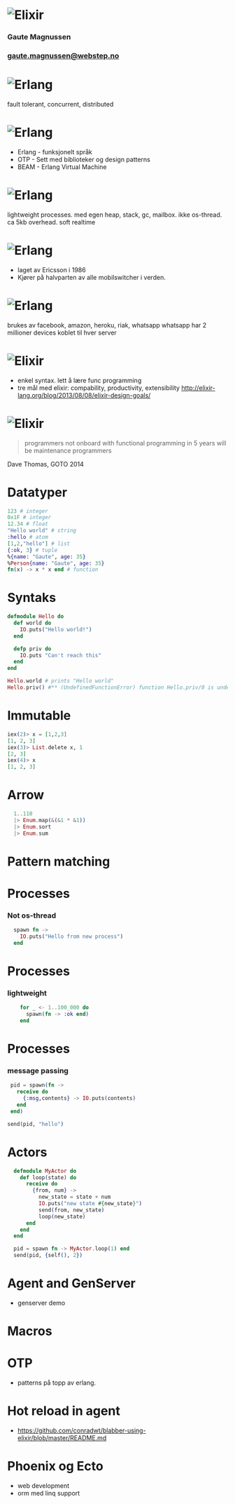 <!-- slide -->
# ![Elixir](logo.png)
### Gaute Magnussen
### gaute.magnussen@webstep.no

<!-- slide -->
# ![Erlang](erlang.png)
  fault tolerant, concurrent, distributed
<!-- slide -->
# ![Erlang](erlang.png)
- Erlang - funksjonelt språk
- OTP - Sett med biblioteker og design patterns
- BEAM - Erlang Virtual Machine
<!-- slide -->
# ![Erlang](erlang.png)
  lightweight processes. med egen heap, stack, gc, mailbox. ikke os-thread. ca 5kb overhead.
  soft realtime
<!-- slide -->
# ![Erlang](erlang.png)
  - laget av Ericsson i 1986
  - Kjører på halvparten av alle mobilswitcher i verden.
<!-- slide -->
# ![Erlang](erlang.png)
  brukes av facebook, amazon, heroku, riak, whatsapp
  whatsapp har 2 millioner devices koblet til hver server

<!-- slide -->
# ![Elixir](logo.png)
  - enkel syntax. lett å lære func programming
  - tre mål med elixir: compability, productivity, extensibility
   http://elixir-lang.org/blog/2013/08/08/elixir-design-goals/

<!-- slide -->
# ![Elixir](logo.png)
> programmers not onboard with functional programming in 5 years will be maintenance programmers

Dave Thomas, GOTO 2014

<!-- slide -->
# Datatyper
```elixir
123 # integer
0x1F # integer
12.34 # float
"Hello world" # string
:hello # atom
[1,2,"hello"] # list
{:ok, 3} # tuple
%{name: "Gaute", age: 35}
%Person{name: "Gaute", age: 35}
fn(x) -> x * x end # function
```


<!-- slide -->
# Syntaks
```elixir
defmodule Hello do
  def world do
    IO.puts("Hello world!")
  end

  defp priv do
    IO.puts "Can't reach this"
  end
end

Hello.world # prints "Hello world"
Hello.priv() #** (UndefinedFunctionError) function Hello.priv/0 is undefined or private
```

<!-- slide -->
# Immutable
  ```elixir
  iex(2)> x = [1,2,3]
  [1, 2, 3]
  iex(3)> List.delete x, 1
  [2, 3]
  iex(4)> x
  [1, 2, 3]
  ```

<!-- slide -->
# Arrow
  ```elixir
    1..110
    |> Enum.map(&(&1 * &1))
    |> Enum.sort
    |> Enum.sum
  ```

<!-- slide -->
# Pattern matching

<!-- slide -->
# Processes
### Not os-thread
```elixir
  spawn fn ->
    IO.puts("Hello from new process")
  end
```

<!-- slide -->
# Processes
### lightweight
```elixir
    for _ <- 1..100_000 do
      spawn(fn -> :ok end)
    end
```
<!-- slide -->
# Processes
### message passing
```elixir
 pid = spawn(fn ->
   receive do
     {:msg,contents} -> IO.puts(contents)
   end
 end)

send(pid, "hello")

```

<!-- slide -->
# Actors
```elixir
  defmodule MyActor do
    def loop(state) do
      receive do
        {from, num} ->
          new_state = state + num
          IO.puts("new state #{new_state}")
          send(from, new_state)
          loop(new_state)
      end
    end
  end

  pid = spawn fn -> MyActor.loop(1) end
  send(pid, {self(), 2})
```

<!-- slide -->
# Agent and GenServer
  - genserver demo

<!-- slide -->
# Macros

<!-- slide -->
# OTP
  - patterns på topp av erlang.

<!-- slide -->
# Hot reload in agent
 - https://github.com/conradwt/blabber-using-elixir/blob/master/README.md

 <!-- slide -->
 # Phoenix og Ecto
   - web development
   - orm med linq support

